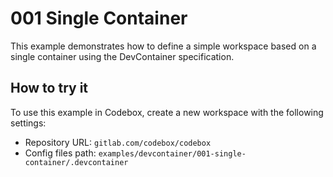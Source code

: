 # 001 Single Container

This example demonstrates how to define a simple workspace based on a single container using the DevContainer specification.

## How to try it

To use this example in Codebox, create a new workspace with the following settings:

- Repository URL: `gitlab.com/codebox/codebox`
- Config files path: `examples/devcontainer/001-single-container/.devcontainer`
